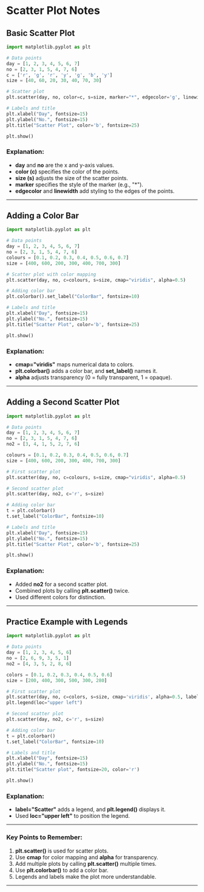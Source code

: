 # Scatter Plot Notes

## Basic Scatter Plot
```python
import matplotlib.pyplot as plt

# Data points
day = [1, 2, 3, 4, 5, 6, 7]
no = [2, 3, 1, 5, 4, 7, 6]
c = ['r', 'g', 'r', 'y', 'g', 'b', 'y']
size = [40, 60, 20, 30, 40, 70, 30]

# Scatter plot
plt.scatter(day, no, color=c, s=size, marker="*", edgecolor='g', linewidth=0.5)

# Labels and title
plt.xlabel("Day", fontsize=15)
plt.ylabel("No.", fontsize=15)
plt.title("Scatter Plot", color='b', fontsize=25)

plt.show()
```

### Explanation:
- **day** and **no** are the x and y-axis values.
- **color (c)** specifies the color of the points.
- **size (s)** adjusts the size of the scatter points.
- **marker** specifies the style of the marker (e.g., "*").
- **edgecolor** and **linewidth** add styling to the edges of the points.

---

## Adding a Color Bar
```python
import matplotlib.pyplot as plt

# Data points
day = [1, 2, 3, 4, 5, 6, 7]
no = [2, 3, 1, 5, 4, 7, 6]
colours = [0.1, 0.2, 0.3, 0.4, 0.5, 0.6, 0.7]
size = [400, 600, 200, 300, 400, 700, 300]

# Scatter plot with color mapping
plt.scatter(day, no, c=colours, s=size, cmap="viridis", alpha=0.5)

# Adding color bar
plt.colorbar().set_label("ColorBar", fontsize=10)

# Labels and title
plt.xlabel("Day", fontsize=15)
plt.ylabel("No.", fontsize=15)
plt.title("Scatter Plot", color='b', fontsize=25)

plt.show()
```

### Explanation:
- **cmap="viridis"** maps numerical data to colors.
- **plt.colorbar()** adds a color bar, and **set_label()** names it.
- **alpha** adjusts transparency (0 = fully transparent, 1 = opaque).

---

## Adding a Second Scatter Plot
```python
import matplotlib.pyplot as plt

# Data points
day = [1, 2, 3, 4, 5, 6, 7]
no = [2, 3, 1, 5, 4, 7, 6]
no2 = [3, 4, 1, 5, 2, 7, 6]

colours = [0.1, 0.2, 0.3, 0.4, 0.5, 0.6, 0.7]
size = [400, 600, 200, 300, 400, 700, 300]

# First scatter plot
plt.scatter(day, no, c=colours, s=size, cmap="viridis", alpha=0.5)

# Second scatter plot
plt.scatter(day, no2, c='r', s=size)

# Adding color bar
t = plt.colorbar()
t.set_label("ColorBar", fontsize=10)

# Labels and title
plt.xlabel("Day", fontsize=15)
plt.ylabel("No.", fontsize=15)
plt.title("Scatter Plot", color='b', fontsize=25)

plt.show()
```

### Explanation:
- Added **no2** for a second scatter plot.
- Combined plots by calling **plt.scatter()** twice.
- Used different colors for distinction.

---

## Practice Example with Legends
```python
import matplotlib.pyplot as plt

# Data points
day = [1, 2, 3, 4, 5, 6]
no = [2, 6, 9, 3, 5, 1]
no2 = [4, 3, 5, 2, 8, 6]

colors = [0.1, 0.2, 0.3, 0.4, 0.5, 0.6]
size = [200, 400, 300, 500, 300, 280]

# First scatter plot
plt.scatter(day, no, c=colors, s=size, cmap='viridis', alpha=0.5, label="Scatter")
plt.legend(loc="upper left")

# Second scatter plot
plt.scatter(day, no2, c='r', s=size)

# Adding color bar
t = plt.colorbar()
t.set_label("ColorBar", fontsize=10)

# Labels and title
plt.xlabel("Day", fontsize=15)
plt.ylabel("No.", fontsize=15)
plt.title("Scatter plot", fontsize=20, color='r')

plt.show()
```

### Explanation:
- **label="Scatter"** adds a legend, and **plt.legend()** displays it.
- Used **loc="upper left"** to position the legend.

---

### Key Points to Remember:
1. **plt.scatter()** is used for scatter plots.
2. Use **cmap** for color mapping and **alpha** for transparency.
3. Add multiple plots by calling **plt.scatter()** multiple times.
4. Use **plt.colorbar()** to add a color bar.
5. Legends and labels make the plot more understandable.

---

